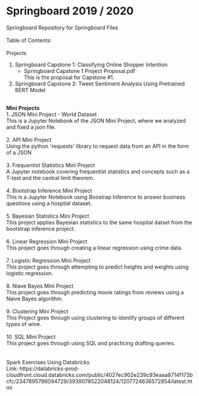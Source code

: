 # Springboard 2019 / 2020<br/>
 Springboard Repository for Springboard Files<br/>
<br/>
Table of Contents:<br/>
<br/>
Projects<br/>
1. Springboard Capstone 1: Classifying Online Shopper Intention<br/>
   - Springboard Capstone 1 Project Proposal.pdf<br/>
    This is the proposal for Capstone #1.<br/>
2. Springboard Capstone 2: Tweet Sentiment Analysis Using Pretrained BERT Model<br/>
<br/>
<b>Mini Projects</b><br/>
1. JSON Mini Project - World Dataset<br/>
   This is a Jupyter Notebook of the JSON Mini Project, where we analyzed and fixed a json file.<br/><br/>
2. API Mini Project<br/>
   Using the python 'requests' library to request data from an API in the form of a JSON<br/><br/>
3. Frequentist Statistics Mini Project<br/>
   A Jupyter notebook covering frequentist statistics and concepts such as a T-test and the central limit theorem.<br/><br/>
4. Bootstrap Inference Mini Project<br/>
   This is a Jupyter Notebook using Boostrap Inference to answer business questions using a hosptial dataset.<br/><br/>
5. Bayesian Statistics Mini Project<br/>
   This project applies Bayesian statistics to the same hospital datset from the bootstrap inference project.<br/><br/>
6. Linear Regression Mini Project<br/>
   This project goes through creating a linear regression using crime data.<br/><br/>
7. Logistic Regression Mini Project<br/>
   This project goes through attempting to predict heights and weights using logistic regression.<br/><br/>
8. Niave Bayes Mini Project<br/>
   This project goes through predicting movie ratings from reviews using a Naive Bayes algorithm.<br/><br/>
9. Clustering Mini Project<br/>
   This Project goes through using clustering to identify groups of different types of wine.<br/><br/>
10. SQL Mini Project<br/>
   This project goes through using SQL and practicing drafting queries.<br/><br/>
<br/>
Spark Exercises Using Databricks<br/>
Link: https://databricks-prod-cloudfront.cloud.databricks.com/public/4027ec902e239c93eaaa8714f173bcfc/2347695796094729/3939078522048124/1207724636572854/latest.html
